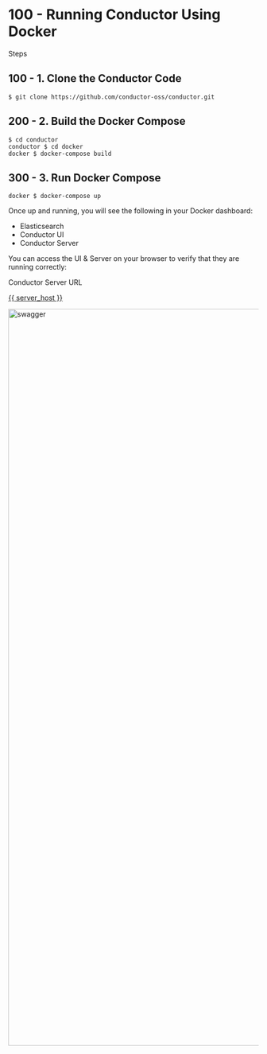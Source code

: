 # 100 - Running Conductor Using Docker

Steps

## 100 - 1. Clone the Conductor Code

```   
$ git clone https://github.com/conductor-oss/conductor.git
```

## 200 - 2. Build the Docker Compose

```
$ cd conductor
conductor $ cd docker
docker $ docker-compose build
```

## 300 - 3. Run Docker Compose

```
docker $ docker-compose up
```

Once up and running, you will see the following in your Docker dashboard:

- Elasticsearch
- Conductor UI
- Conductor Server

You can access the UI & Server on your browser to verify that they are running correctly:

Conductor Server URL

[{{ server_host }}](https://docs.conductor-oss.org/devguide/running/%7B%7B%20server_host%20%7D%7D)

<img width="1482" alt="swagger" src="https://github.com/vanHeemstraSystems/conductor/assets/1499433/8cd38d2a-7504-434f-bfda-c711bafe4399">
